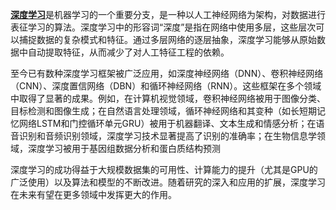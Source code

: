[**深度学习**](https://zh.wikipedia.org/wiki/%E6%B7%B1%E5%BA%A6%E5%AD%A6%E4%B9%A0)是机器学习的一个重要分支，是一种以人工神经网络为架构，对数据进行表征学习的算法。深度学习中的形容词“深度”是指在网络中使用多层，这些层次可以捕捉数据的复杂模式和特征。通过多层网络的逐层抽象，深度学习能够从原始数据中自动提取特征，从而减少了对人工特征工程的依赖。

至今已有数种深度学习框架被广泛应用，如深度神经网络（DNN）、卷积神经网络（CNN）、深度置信网络（DBN）和循环神经网络（RNN）。这些框架在多个领域中取得了显著的成果。例如，在计算机视觉领域，卷积神经网络被用于图像分类、目标检测和图像生成；在自然语言处理领域，循环神经网络和其变种（如长短期记忆网络LSTM和门控循环单元GRU）被用于机器翻译、文本生成和情感分析；在语音识别和音频识别领域，深度学习技术显著提高了识别的准确率；在生物信息学领域，深度学习被用于基因组数据分析和蛋白质结构预测

深度学习的成功得益于大规模数据集的可用性、计算能力的提升（尤其是GPU的广泛使用）以及算法和模型的不断改进。随着研究的深入和应用的扩展，深度学习在未来有望在更多领域中发挥更大的作用。